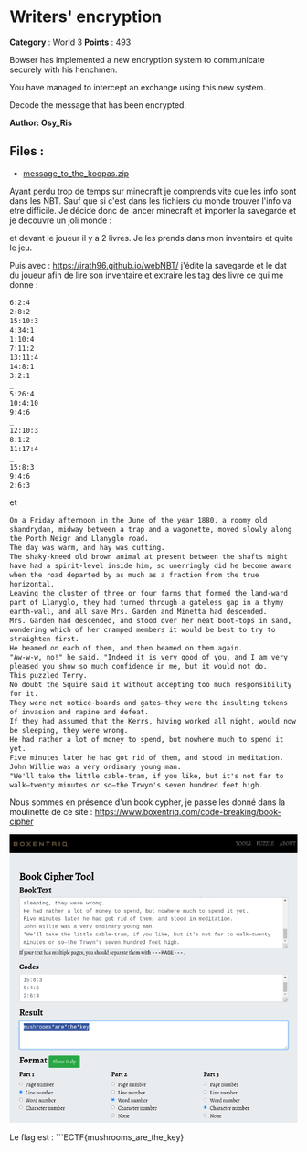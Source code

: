 # Writers' encryption

**Category** : World 3
**Points** : 493

Bowser has implemented a new encryption system to communicate securely with his henchmen.

You have managed to intercept an exchange using this new system.

Decode the message that has been encrypted.

**Author: Osy_Ris**

## Files : 
 - [message_to_the_koopas.zip](./message_to_the_koopas.zip)




Ayant perdu trop de temps sur minecraft je comprends vite que les info sont dans les NBT.
Sauf que si c'est dans les fichiers du monde trouver l'info va etre difficile.
Je décide donc de lancer minecraft et importer la savegarde et je découvre un joli monde :

et devant le joueur il y a 2 livres.
Je les prends dans mon inventaire et quite le jeu.

Puis avec : https://irath96.github.io/webNBT/ j'édite la savegarde et le dat du joueur afin de lire son inventaire et extraire les tag des livre ce qui me donne :

```
6:2:4
2:8:2
15:10:3
4:34:1
1:10:4
7:11:2
13:11:4
14:8:1
3:2:1
_
5:26:4
10:4:10
9:4:6
_
12:10:3
8:1:2
11:17:4
_
15:8:3
9:4:6
2:6:3
```
et 
```
On a Friday afternoon in the June of the year 1880, a roomy old shandrydan, midway between a trap and a wagonette, moved slowly along the Porth Neigr and Llanyglo road.
The day was warm, and hay was cutting.
The shaky-kneed old brown animal at present between the shafts might have had a spirit-level inside him, so unerringly did he become aware when the road departed by as much as a fraction from the true horizontal.
Leaving the cluster of three or four farms that formed the land-ward part of Llanyglo, they had turned through a gateless gap in a thymy earth-wall, and all save Mrs. Garden and Minetta had descended.
Mrs. Garden had descended, and stood over her neat boot-tops in sand, wondering which of her cramped members it would be best to try to straighten first.
He beamed on each of them, and then beamed on them again.
"Aw-w-w, no!" he said. "Indeed it is very good of you, and I am very pleased you show so much confidence in me, but it would not do.
This puzzled Terry.
No doubt the Squire said it without accepting too much responsibility for it.
They were not notice-boards and gates—they were the insulting tokens of invasion and rapine and defeat.
If they had assumed that the Kerrs, having worked all night, would now be sleeping, they were wrong.
He had rather a lot of money to spend, but nowhere much to spend it yet.
Five minutes later he had got rid of them, and stood in meditation.
John Willie was a very ordinary young man.
"We'll take the little cable-tram, if you like, but it's not far to walk—twenty minutes or so—the Trwyn's seven hundred feet high.
```
Nous sommes en présence d'un book cypher, je passe les donné dans la moulinette de ce site : 
https://www.boxentriq.com/code-breaking/book-cipher

![flag](flag.png)

Le flag est : ```ECTF{mushrooms_are_the_key}
